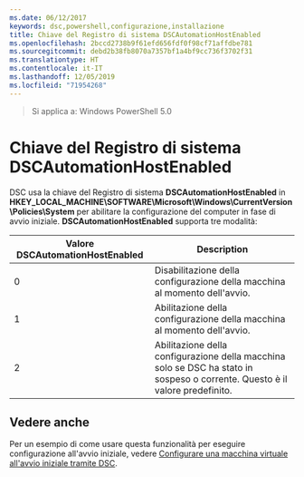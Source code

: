 ```yaml
---
ms.date: 06/12/2017
keywords: dsc,powershell,configurazione,installazione
title: Chiave del Registro di sistema DSCAutomationHostEnabled
ms.openlocfilehash: 2bccd2738b9f61efd656fdf0f98cf71affdbe781
ms.sourcegitcommit: debd2b38fb8070a7357bf1a4bf9cc736f3702f31
ms.translationtype: HT
ms.contentlocale: it-IT
ms.lasthandoff: 12/05/2019
ms.locfileid: "71954268"
---
```

>Si applica a: Windows PowerShell 5.0

# <a name="dscautomationhostenabled-registry-key"></a>Chiave del Registro di sistema DSCAutomationHostEnabled

DSC usa la chiave del Registro di sistema **DSCAutomationHostEnabled** in **HKEY_LOCAL_MACHINE\SOFTWARE\Microsoft\Windows\CurrentVersion\Policies\System** per abilitare la configurazione del computer in fase di avvio iniziale.
**DSCAutomationHostEnabled** supporta tre modalità:

|  Valore DSCAutomationHostEnabled  |  Description   |
|---|---|
0 | Disabilitazione della configurazione della macchina al momento dell'avvio. |
1 | Abilitazione della configurazione della macchina al momento dell'avvio. |
2 | Abilitazione della configurazione della macchina solo se DSC ha stato in sospeso o corrente. Questo è il valore predefinito. |

## <a name="see-also"></a>Vedere anche

Per un esempio di come usare questa funzionalità per eseguire configurazione all'avvio iniziale, vedere [Configurare una macchina virtuale all'avvio iniziale tramite DSC](bootstrapDsc.md).
